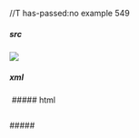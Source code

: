 //T has-passed:no
example 549
##### src
![](/url)
##### xml
<?xml version="1.0" encoding="UTF-8"?>
<!DOCTYPE document SYSTEM "CommonMark.dtd">
<document xmlns="http://commonmark.org/xml/1.0">
  <paragraph>
    <image destination="/url" title="" />
  </paragraph>
</document>
##### html
<p><img src="/url" alt="" /></p>
#####
